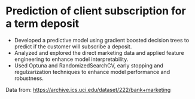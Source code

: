 #  Prediction of client subscription for a term deposit

* Developed a predictive model using gradient boosted decision trees to predict if the customer will subscribe a deposit.
* Analyzed and explored the direct marketing data and applied feature engineering to enhance model interpretability.
* Used Optuna and RandomizedSearchCV, early stopping and regulzarization techniques to enhance model performance and robustness.

Data from: https://archive.ics.uci.edu/dataset/222/bank+marketing
